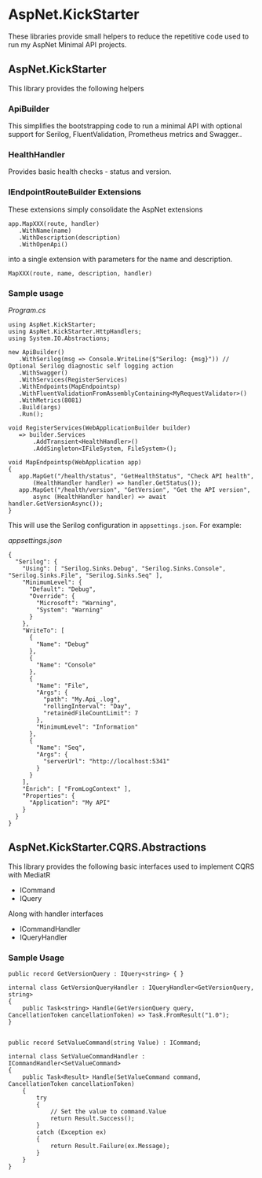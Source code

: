 # AspNet.KickStarter

These libraries provide small helpers to reduce the repetitive  code used to run my AspNet Minimal API projects.

## AspNet.KickStarter

This library provides the following helpers

### ApiBuilder

This simplifies the bootstrapping code to run a minimal API with optional support for Serilog, FluentValidation, Prometheus metrics and Swagger..

### HealthHandler

Provides basic health checks - status and version.

### IEndpointRouteBuilder Extensions

These extensions simply consolidate the AspNet extensions
```
app.MapXXX(route, handler)
   .WithName(name)
   .WithDescription(description)
   .WithOpenApi()
```
into a single extension with parameters for the name and description.
```
MapXXX(route, name, description, handler)
```

### Sample usage
 *Program.cs*

 ```
using AspNet.KickStarter;
using AspNet.KickStarter.HttpHandlers;
using System.IO.Abstractions;

new ApiBuilder()
    .WithSerilog(msg => Console.WriteLine($"Serilog: {msg}")) // Optional Serilog diagnostic self logging action
    .WithSwagger()
    .WithServices(RegisterServices)
    .WithEndpoints(MapEndpointsp)
    .WithFluentValidationFromAssemblyContaining<MyRequestValidator>()
    .WithMetrics(8081)
    .Build(args)
    .Run();

void RegisterServices(WebApplicationBuilder builder)
    => builder.Services
        .AddTransient<HealthHandler>()
        .AddSingleton<IFileSystem, FileSystem>();

void MapEndpointsp(WebApplication app)
{
    app.MapGet("/health/status", "GetHealthStatus", "Check API health",
        (HealthHandler handler) => handler.GetStatus());
    app.MapGet("/health/version", "GetVersion", "Get the API version",
        async (HealthHandler handler) => await handler.GetVersionAsync());
}
```

This will use the Serilog configuration in `appsettings.json`. For example:

*appsettings.json*

```
{
  "Serilog": {
    "Using": [ "Serilog.Sinks.Debug", "Serilog.Sinks.Console", "Serilog.Sinks.File", "Serilog.Sinks.Seq" ],
    "MinimumLevel": {
      "Default": "Debug",
      "Override": {
        "Microsoft": "Warning",
        "System": "Warning"
      }
    },
    "WriteTo": [
      {
        "Name": "Debug"
      },
      {
        "Name": "Console"
      },
      {
        "Name": "File",
        "Args": {
          "path": "My.Api_.log",
          "rollingInterval": "Day",
          "retainedFileCountLimit": 7
        },
        "MinimumLevel": "Information"
      },
      {
        "Name": "Seq",
        "Args": {
          "serverUrl": "http://localhost:5341"
        }
      }
    ],
    "Enrich": [ "FromLogContext" ],
    "Properties": {
      "Application": "My API"
    }
  }
}
```


## AspNet.KickStarter.CQRS.Abstractions

This library provides the following basic interfaces used to implement CQRS with MediatR

* ICommand
* IQuery

Along with handler interfaces

* ICommandHandler
* IQueryHandler

### Sample Usage

```
public record GetVersionQuery : IQuery<string> { }

internal class GetVersionQueryHandler : IQueryHandler<GetVersionQuery, string>
{
    public Task<string> Handle(GetVersionQuery query, CancellationToken cancellationToken) => Task.FromResult("1.0");
}


public record SetValueCommand(string Value) : ICommand;

internal class SetValueCommandHandler : ICommandHandler<SetValueCommand>
{
    public Task<Result> Handle(SetValueCommand command, CancellationToken cancellationToken)
    {
        try
        {
            // Set the value to command.Value
            return Result.Success();
        }
        catch (Exception ex)
        {
            return Result.Failure(ex.Message);
        }
    }
}
```